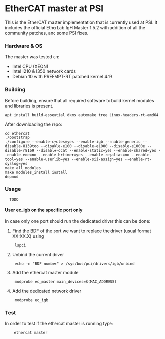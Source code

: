 # EtherCAT master at PSI
This is the EtherCAT master implementation that is currently used at PSI.
It includes the official EtherLab IgH Master 1.5.2 with addition of all the
community patches, and some PSI fixes.

### Hardware & OS
The master was tested on:

* Intel CPU (XEON)
* Intel I210 & I350 network cards
* Debian 10 with PREEMPT-RT patched kernel 4.19

### Building
Before building, ensure that all required software to build kernel modules and libraries is present.

    apt install build-essential dkms automake tree linux-headers-rt-amd64

After downloading the repo:

    cd ethercat
    ./bootstrap
    ./configure --enable-cycles=yes --enable-igb --enable-generic --disable-8139too --disable-e100 --disable-e1000 --disable-e1000e --disable-r8169 --disable-ccat --enable-static=yes --enable-shared=yes --enable-eoe=no --enable-hrtimer=yes --enable-regalias=no --enable-tool=yes --enable-userlib=yes --enable-sii-assign=yes --enable-rt-syslog=yes
    make all modules
    make modules_install install
    depmod

### Usage
      TODO

#### User ec_igb on the specific port only
In case only one port should run the dedicated driver this can be done:

1. Find the BDF of the port we want to replace the driver (usual format XX:XX.X) using

        lspci

2. Unbind the current driver

        echo -n "BDF number" > /sys/bus/pci/drivers/igb/unbind

3. Add the ethercat master module

        modprobe ec_master main_devices=$(MAC_ADDRESS)

4. Add the dedicated network driver

        modprobe ec_igb

### Test
In order to test if the ethercat master is running type:

        ethercat master